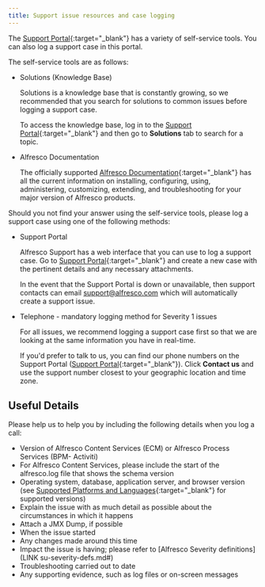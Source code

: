 ```yaml
---
title: Support issue resources and case logging
---
```


The [Support Portal](https://support.alfresco.com){:target="_blank"} has a variety of self-service tools. You can also log a support case in this portal.

The self-service tools are as follows:

* Solutions (Knowledge Base)

    Solutions is a knowledge base that is constantly growing, so we recommended that you search for solutions to common issues before logging a support case.

    To access the knowledge base, log in to the [Support Portal](https://support.alfresco.com){:target="_blank"} and then go to **Solutions** tab to search for a topic.

* Alfresco Documentation

    The officially supported [Alfresco Documentation](https://docs.alfresco.com/){:target="_blank"} has all the current information on installing, configuring, using, administering, customizing, extending, and troubleshooting for your major version of Alfresco products.

Should you not find your answer using the self-service tools, please log a support case using one of the following methods:

* Support Portal

    Alfresco Support has a web interface that you can use to log a support case. Go to [Support Portal](https://support.alfresco.com){:target="_blank"} and create a new case with the pertinent details and any necessary attachments.

    In the event that the Support Portal is down or unavailable, then support contacts can email [support@alfresco.com](mailto:support@alfresco.com) which will automatically create a support issue.

* Telephone - mandatory logging method for Severity 1 issues

    For all issues, we recommend logging a support case first so that we are looking at the same information you have in real-time.

    If you'd prefer to talk to us, you can find our phone numbers on the Support Portal ([Support Portal](https://support.alfresco.com){:target="_blank"}). Click **Contact us** and use the support number closest to your geographic location and time zone.

## Useful Details

Please help us to help you by including the following details when you log a call:

* Version of Alfresco Content Services (ECM) or Alfresco Process Services (BPM- Activiti)
* For Alfresco Content Services, please include the start of the alfresco.log file that shows the schema version
* Operating system, database, application server, and browser version (see [Supported Platforms and Languages](https://www.alfresco.com/services/subscription/supported-platforms/){:target="_blank"} for supported versions)
* Explain the issue with as much detail as possible about the circumstances in which it happens
* Attach a JMX Dump, if possible
* When the issue started
* Any changes made around this time
* Impact the issue is having; please refer to [Alfresco Severity definitions](LINK su-severity-defs.md#)
* Troubleshooting carried out to date
* Any supporting evidence, such as log files or on-screen messages
